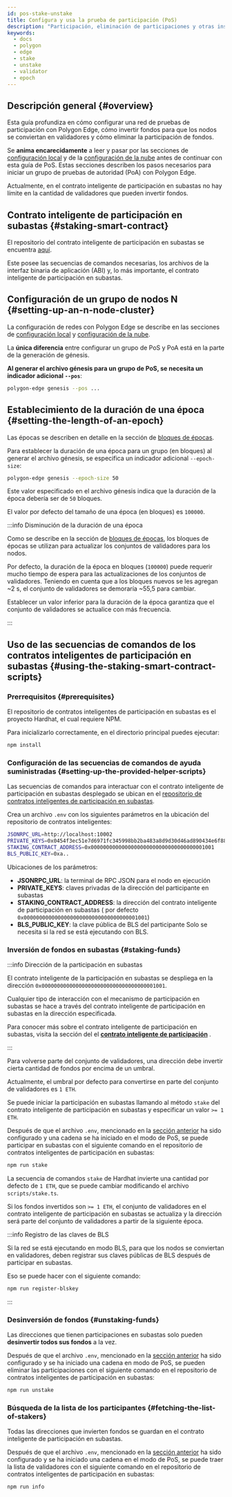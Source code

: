 ```yaml
---
id: pos-stake-unstake
title: Configura y usa la prueba de participación (PoS)
description: "Participación, eliminación de participaciones y otras instrucciones relacionadas con las participaciones en subastas."
keywords:
  - docs
  - polygon
  - edge
  - stake
  - unstake
  - validator
  - epoch
---
```


## Descripción general {#overview}

Esta guía profundiza en cómo configurar una red de pruebas de participación con Polygon Edge, cómo invertir fondos para que los nodos
se conviertan en validadores y cómo eliminar la participación de fondos.

Se **anima encarecidamente** a leer y pasar por las secciones de [configuración local](/docs/edge/get-started/set-up-ibft-locally) y
de la [configuración de la nube](/docs/edge/get-started/set-up-ibft-on-the-cloud) antes de continuar
con esta guía de PoS. Estas secciones describen los pasos necesarios para iniciar un grupo de pruebas de autoridad (PoA) con Polygon Edge.

Actualmente, en el contrato inteligente de participación en subastas no hay límite en la cantidad de validadores que pueden invertir fondos.

## Contrato inteligente de participación en subastas {#staking-smart-contract}

El repositorio del contrato inteligente de participación en subastas se encuentra [aquí](https://github.com/0xPolygon/staking-contracts).

Este posee las secuencias de comandos necesarias, los archivos de la interfaz binaria de aplicación (ABI) y, lo más importante, el contrato inteligente de participación en subastas.

## Configuración de un grupo de nodos N {#setting-up-an-n-node-cluster}

La configuración de redes con Polygon Edge se describe en
las secciones de [configuración local](/docs/edge/get-started/set-up-ibft-locally) y
[configuración de la nube](/docs/edge/get-started/set-up-ibft-on-the-cloud).

La **única diferencia** entre configurar un grupo de PoS y PoA está en la parte de la generación de génesis.

**Al generar el archivo génesis para un grupo de PoS, se necesita un indicador adicional `--pos`**:

```bash
polygon-edge genesis --pos ...
```

## Establecimiento de la duración de una época {#setting-the-length-of-an-epoch}

Las épocas se describen en detalle en la sección de [bloques de épocas](/docs/edge/consensus/pos-concepts#epoch-blocks).

Para establecer la duración de una época para un grupo (en bloques) al generar el archivo génesis, se especifica un
indicador adicional `--epoch-size`:

```bash
polygon-edge genesis --epoch-size 50
```

Este valor especificado en el archivo génesis indica que la duración de la época debería ser de `50` bloques.

El valor por defecto del tamaño de una época (en bloques) es `100000`.

:::info Disminución de la duración de una época

Como se describe en la sección de [bloques de épocas](/docs/edge/consensus/pos-concepts#epoch-blocks),
los bloques de épocas se utilizan para actualizar los conjuntos de validadores para los nodos.

Por defecto, la duración de la época en bloques (`100000`) puede requerir mucho tiempo de espera para las actualizaciones de los conjuntos de validadores. Teniendo en cuenta que
a los bloques nuevos se les agregan ~2 s, el conjunto de validadores se demoraría ~55,5 para cambiar.

Establecer un valor inferior para la duración de la época garantiza que el conjunto de validadores se actualice con más frecuencia.

:::

## Uso de las secuencias de comandos de los contratos inteligentes de participación en subastas {#using-the-staking-smart-contract-scripts}

### Prerrequisitos {#prerequisites}

El repositorio de contratos inteligentes de participación en subastas es el proyecto Hardhat, el cual requiere NPM.

Para inicializarlo correctamente, en el directorio principal puedes ejecutar:

```bash
npm install
````

### Configuración de las secuencias de comandos de ayuda suministradas {#setting-up-the-provided-helper-scripts}

Las secuencias de comandos para interactuar con el contrato inteligente de participación en subastas desplegado se ubican en
el [repositorio de contratos inteligentes de participación en subastas](https://github.com/0xPolygon/staking-contracts).

Crea un archivo `.env` con los siguientes parámetros en la ubicación del repositorio de contratos inteligentes:

```bash
JSONRPC_URL=http://localhost:10002
PRIVATE_KEYS=0x0454f3ec51e7d6971fc345998bb2ba483a8d9d30d46ad890434e6f88ecb97544
STAKING_CONTRACT_ADDRESS=0x0000000000000000000000000000000000001001
BLS_PUBLIC_KEY=0xa..
```

Ubicaciones de los parámetros:

* **JSONRPC_URL**: la terminal de RPC JSON para el nodo en ejecución
* **PRIVATE_KEYS**: claves privadas de la dirección del participante en subastas
* **STAKING_CONTRACT_ADDRESS**: la dirección del contrato inteligente de participación en subastas (
por defecto `0x0000000000000000000000000000000000001001`)
* **BLS_PUBLIC_KEY**: la clave pública de BLS del participante Solo se necesita si la red se está ejecutando con BLS.

### Inversión de fondos en subastas {#staking-funds}

:::info Dirección de la participación en subastas

El contrato inteligente de la participación en subastas se despliega en
la dirección `0x0000000000000000000000000000000000001001`.

Cualquier tipo de interacción con el mecanismo de participación en subastas se hace a través del contrato inteligente de participación en subastas en la dirección especificada.

Para conocer más sobre el contrato inteligente de participación en subastas, visita la sección del
el **[contrato inteligente de participación](/docs/edge/consensus/pos-concepts#contract-pre-deployment)** .

:::

Para volverse parte del conjunto de validadores, una dirección debe invertir cierta cantidad de fondos por encima de un umbral.

Actualmente, el umbral por defecto para convertirse en parte del conjunto de validadores es `1 ETH`.

Se puede iniciar la participación en subastas llamando al método `stake` del contrato inteligente de participación en subastas y especificar un valor `>= 1 ETH`.

Después de que el archivo `.env`, mencionado en
la [sección anterior](/docs/edge/consensus/pos-stake-unstake#setting-up-the-provided-helper-scripts) ha sido configurado y una
cadena se ha iniciado en el modo de PoS, se puede participar en subastas con el siguiente comando en el repositorio de contratos inteligentes de participación en subastas:

```bash
npm run stake
```

La secuencia de comandos `stake` de Hardhat invierte una cantidad por defecto de `1 ETH`, que se puede cambiar modificando el archivo `scripts/stake.ts`.

Si los fondos invertidos son `>= 1 ETH`, el conjunto de validadores en el contrato inteligente de participación en subastas se actualiza y la dirección
será parte del conjunto de validadores a partir de la siguiente época.

:::info Registro de las claves de BLS

Si la red se está ejecutando en modo BLS, para que los nodos se conviertan en validadores, deben registrar sus claves públicas de BLS después de participar en subastas.

Eso se puede hacer con el siguiente comando:

```bash
npm run register-blskey
```
:::

### Desinversión de fondos {#unstaking-funds}

Las direcciones que tienen participaciones en subastas solo pueden **desinvertir todos sus fondos** a la vez.

Después de que el archivo `.env`, mencionado en
la [sección anterior](/docs/edge/consensus/pos-stake-unstake#setting-up-the-provided-helper-scripts)
ha sido configurado y se ha iniciado una cadena en modo de PoS, se pueden eliminar las participaciones con el siguiente comando en el
repositorio de contratos inteligentes de participación en subastas:

```bash
npm run unstake
```

### Búsqueda de la lista de los participantes {#fetching-the-list-of-stakers}

Todas las direcciones que invierten fondos se guardan en el contrato inteligente de participación en subastas.

Después de que el archivo `.env`, mencionado en
la [sección anterior](/docs/edge/consensus/pos-stake-unstake#setting-up-the-provided-helper-scripts)
ha sido configurado y se ha iniciado una cadena en el modo de PoS, se puede traer la lista de validadores con
el siguiente comando en el repositorio de contratos inteligentes de participación en subastas:

```bash
npm run info
```
